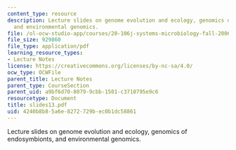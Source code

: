 ```yaml
---
content_type: resource
description: Lecture slides on genome evolution and ecology, genomics of endosymbionts,
  and environmental genomics.
file: /ol-ocw-studio-app/courses/20-106j-systems-microbiology-fall-2006/4240b8b85a6e8272729bec0b1dc58861_slides13.pdf
file_size: 929860
file_type: application/pdf
learning_resource_types:
- Lecture Notes
license: https://creativecommons.org/licenses/by-nc-sa/4.0/
ocw_type: OCWFile
parent_title: Lecture Notes
parent_type: CourseSection
parent_uid: a9bf6d70-8079-9cbb-1501-c3710795e9c6
resourcetype: Document
title: slides13.pdf
uid: 4240b8b8-5a6e-8272-729b-ec0b1dc58861
---
```

Lecture slides on genome evolution and ecology, genomics of endosymbionts, and environmental genomics.